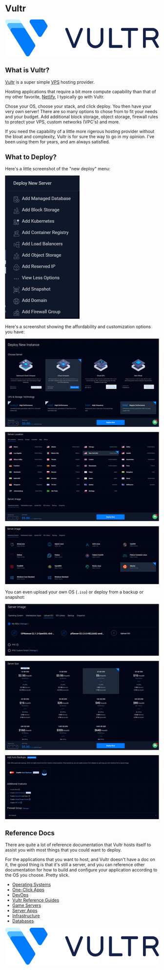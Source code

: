 # Vultr

[![Vultr](../img/vultr.svg "Vultr")](https://www.vultr.com/?ref=6890804)

## What is Vultr?

[Vultr](https://www.vultr.com/company/about-us/) is a super simple [VPS](https://aws.amazon.com/what-is/vps/) hosting provider. 

Hosting applications that require a bit more compute capability than that of my other favorite, [Netlify](/netlify/), I typically go with Vultr.

Chose your OS, choose your stack, and click deploy.  You then have your very own server! There are so many options to chose from to fit your
needs and your budget. Add additional block storage, object storage, firewall rules to protect your VPS, custom networks (VPC's) and more.

If you need the capability of a little more rigerous hosting provider without the bloat and complexity, Vultr is for sure the way to go in my opinion.
I've been using them for years, and am always satisfied.

## What to Deploy?

Here's a little screenshot of the "new deploy" menu:

![Vultr](../img/vultr-deploy.png "Vultr")

Here's a screenshot showing the affordability and customization options you have:

![Vultr](../img/vultr-deploy-selection.png "Vultr")

![Vultr](../img/vultr-deploy-location.png "Vultr")

![Vultr](../img/vultr-deploy-os-selection.png "Vultr")

You can even upload your own OS (`.iso`) or deploy from a backup or snapshot:

![Vultr](../img/vultr-deploy-custom-os.png "Vultr")

![Vultr](../img/vultr-deploy-sizing.png "Vultr")

![Vultr](../img/vultr-deploy-options-selection.png "Vultr")

## Reference Docs

There are quite a lot of reference documentation that Vultr hosts itself to assist you with most things that you could want to deploy.

For the applications that you want to host, and Vultr doesn't have a doc on it, the good thing is that it's still a server, and you can
reference other documentation for how to build and configure your application according to the OS you choose.  Pretty slick.

* [Operating Systems](https://www.vultr.com/docs/category/arch/)
* [One-Click Apps](https://www.vultr.com/docs/category/apps/)
* [DevOps](https://www.vultr.com/docs/category/devops/)
* [Vultr Reference Guides](https://www.vultr.com/docs/category/best-practices/)
* [Game Servers](https://www.vultr.com/docs/category/game-servers/)
* [Server Apps](https://www.vultr.com/docs/category/blogging/)
* [Infrastructure](https://www.vultr.com/docs/category/containers/)
* [Databases](https://www.vultr.com/docs/category/databases/)

[![Vultr](../img/vultr.svg "Vultr")](https://www.vultr.com/?ref=6890804)